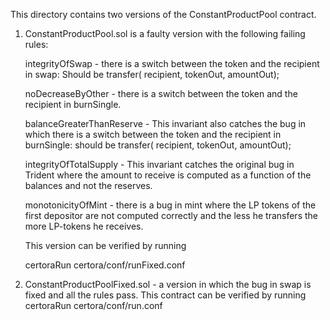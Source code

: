 This directory contains two versions of the ConstantProductPool contract.

1. ConstantProductPool.sol is a faulty version with the following failing rules:

    integrityOfSwap - there is a switch between the token and the recipient in swap:
            Should be transfer( recipient, tokenOut, amountOut);

    noDecreaseByOther - there is a switch between the token and the recipient in burnSingle.

    balanceGreaterThanReserve - This invariant also catches the bug in which there is a switch between the token and the recipient in burnSingle:
            should be transfer( recipient, tokenOut, amountOut);

    integrityOfTotalSupply - This invariant catches the original bug in Trident where the amount to receive is computed as a function of the balances and not the reserves.

    monotonicityOfMint - there is a bug in mint where the LP tokens of the first depositor are not computed correctly and the less he transfers the more LP-tokens he receives. 

    This version can be verified by running

    certoraRun certora/conf/runFixed.conf

2. ConstantProductPoolFixed.sol - a version in which the bug in swap is fixed and all the rules pass.
    This contract can be verified by running
    certoraRun certora/conf/run.conf









